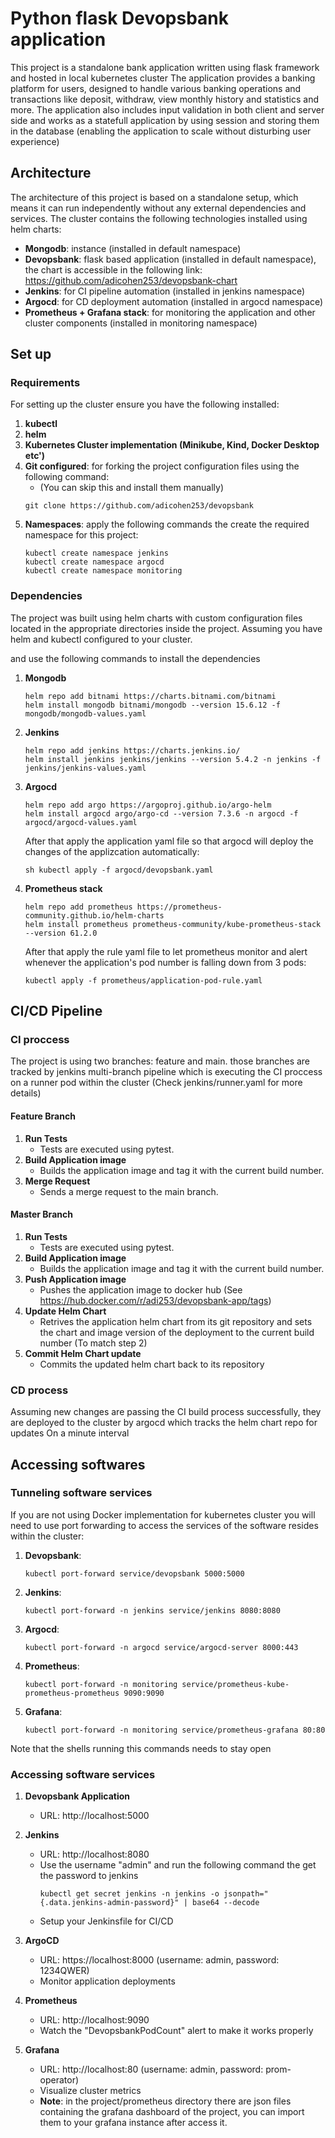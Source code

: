 # Python flask Devopsbank application
This project is a standalone bank application written using flask framework and hosted in local kubernetes cluster
The application provides a banking platform for users, designed to handle various banking operations and transactions like deposit, withdraw, view monthly history and statistics and more.
The application also includes input validation in both client and server side and works as a statefull application by using session and storing
them in the database (enabling the application to scale without disturbing user experience)

## Architecture
The architecture of this project is based on a standalone setup, which means it can run independently without any external dependencies and services.
The cluster contains the following technologies installed using helm charts:
- **Mongodb**: instance (installed in default namespace)
- **Devopsbank**: flask based application (installed in default namespace), the chart is accessible in the following link: https://github.com/adicohen253/devopsbank-chart
- **Jenkins**: for CI pipeline automation (installed in jenkins namespace)
- **Argocd**: for CD deployment automation (installed in argocd namespace)
- **Prometheus + Grafana stack**: for monitoring the application and other cluster components (installed in monitoring namespace)

## Set up
### Requirements
For setting up the cluster ensure you have the following installed:
1. **kubectl**
2. **helm**
3. **Kubernetes Cluster implementation (Minikube, Kind, Docker Desktop etc')**
4. **Git configured**: for forking the project configuration files using the following command:
   - (You can skip this and install them manually)
    ```
    git clone https://github.com/adicohen253/devopsbank
    
    ```
5. **Namespaces**: apply the following commands the create the required namespace for this project:
   ```
   kubectl create namespace jenkins
   kubectl create namespace argocd
   kubectl create namespace monitoring
   ```
  
### Dependencies
The project was built using helm charts with custom configuration files located in the appropriate directories inside the project.
Assuming you have helm and kubectl configured to your cluster.

and use the following commands to install the dependencies
1. **Mongodb**
   ```
   helm repo add bitnami https://charts.bitnami.com/bitnami
   helm install mongodb bitnami/mongodb --version 15.6.12 -f mongodb/mongodb-values.yaml
   ```
2. **Jenkins**
   ```
   helm repo add jenkins https://charts.jenkins.io/
   helm install jenkins jenkins/jenkins --version 5.4.2 -n jenkins -f jenkins/jenkins-values.yaml
   ```
3. **Argocd**
   ```
   helm repo add argo https://argoproj.github.io/argo-helm
   helm install argocd argo/argo-cd --version 7.3.6 -n argocd -f argocd/argocd-values.yaml
   ```
   After that apply the application yaml file so that argocd will deploy the changes of the applizcation automatically:
   ```
   sh kubectl apply -f argocd/devopsbank.yaml
   
   ```
5. **Prometheus stack**
   ```
   helm repo add prometheus https://prometheus-community.github.io/helm-charts
   helm install prometheus prometheus-community/kube-prometheus-stack --version 61.2.0
   ```
   After that apply the rule yaml file to let prometheus monitor and alert whenever the application's pod number is falling down from 3 pods:
   ```
   kubectl apply -f prometheus/application-pod-rule.yaml
   
   ```
## CI/CD Pipeline
### CI proccess
The project is using two branches: feature and main. those branches are tracked by jenkins multi-branch pipeline which is executing the CI proccess on a runner pod within the cluster (Check jenkins/runner.yaml for more details)
#### Feature Branch
1. **Run Tests**
    - Tests are executed using pytest.
2. **Build Application image**
    - Builds the application image and tag it with the current build number.
3. **Merge Request**
    - Sends a merge request to the main branch.

#### Master Branch
1. **Run Tests**
    - Tests are executed using pytest.
2. **Build Application image**
    - Builds the application image and tag it with the current build number.
3. **Push Application image**
    - Pushes the application image to docker hub (See https://hub.docker.com/r/adi253/devopsbank-app/tags)
2. **Update Helm Chart**
    - Retrives the application helm chart from its git repository and sets the chart and image version of the deployment to the current build number (To match step 2)
3. **Commit Helm Chart update**
    - Commits the updated helm chart back to its repository

### CD process
Assuming new changes are passing the CI build process successfully, they are deployed to the cluster by argocd which tracks the helm chart repo for updates On a minute interval

## Accessing softwares
### Tunneling software services
If you are not using Docker implementation for kubernetes cluster you will need to use port forwarding to access the services of the software resides within the cluster:
1. **Devopsbank**:
    ```
    kubectl port-forward service/devopsbank 5000:5000
    
      ```
2. **Jenkins**:
    ```
    kubectl port-forward -n jenkins service/jenkins 8080:8080
    
    ```
3. **Argocd**:
    ```
    kubectl port-forward -n argocd service/argocd-server 8000:443
    
    ```
4. **Prometheus**:
    ```
    kubectl port-forward -n monitoring service/prometheus-kube-prometheus-prometheus 9090:9090
    
    ```
5. **Grafana**:
    ```
    kubectl port-forward -n monitoring service/prometheus-grafana 80:80
    
    ```
Note that the shells running this commands needs to stay open
### Accessing software services
1. **Devopsbank Application**
    - URL: http://localhost:5000

2. **Jenkins**
    - URL: http://localhost:8080
    - Use the username "admin" and run the following command the get the password to jenkins
      ```
      kubectl get secret jenkins -n jenkins -o jsonpath="{.data.jenkins-admin-password}" | base64 --decode
      
      ```
    - Setup your Jenkinsfile for CI/CD

3. **ArgoCD**
    - URL: https://localhost:8000 (username: admin, password: 1234QWER)
    - Monitor application deployments
4. **Prometheus**
   - URL: http://localhost:9090
   - Watch the "DevopsbankPodCount" alert to make it works properly
5. **Grafana**
    - URL: http://localhost:80 (username: admin, password: prom-operator)
    - Visualize cluster metrics
    - **Note**: in the project/prometheus directory there are json files containing the grafana dashboard of the project, you can import them to your grafana instance after access it.